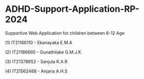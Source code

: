 # ADHD-Support-Application-RP-2024
Supportive Web Application for children between 6-12 Age

(1) IT21186110 - Ekanayaka E.M.A

(2) IT21186660 - Gunathilake G.M.J.K

(3) IT21378652 - Sanjula K.A.R

(4) IT21562488 - Anjana A.H.S

